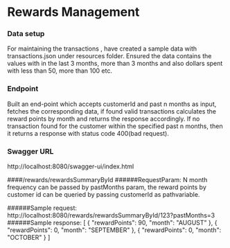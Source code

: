 # Rewards Management

### Data setup
For maintaining the transactions , have created a sample data with transactions.json under resources folder.
Ensured the data contains the values with in the last 3 months, more than 3 months and also dollars spent with less than 50, more than 100 etc.

### Endpoint
Built an end-point which accepts customerId and past n months as input, fetches the corresponding data, if found valid transactions calculates the reward points by month and returns the response accordingly.
If no transaction found for the customer within the specified past n months, then it returns a  response with status code 400(bad request).
### Swagger URL
http://localhost:8080/swagger-ui/index.html

####/rewards/rewardsSummaryById
######RequestParam:
N month frequency can be passed by pastMonths param,
the reward points by customer id can be queried by passing customerId as pathvariable.

######Sample request:
http://localhost:8080/rewards/rewardsSummaryById/123?pastMonths=3
######Sample response:
[
  {
    "rewardPoints": 90,
    "month": "AUGUST"
  },
  {
    "rewardPoints": 0,
    "month": "SEPTEMBER"
  },
  {
    "rewardPoints": 0,
    "month": "OCTOBER"
  }
]

